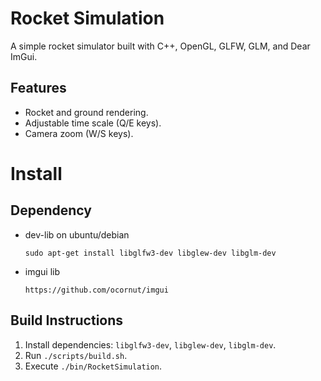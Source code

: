 # Rocket Simulation
A simple rocket simulator built with C++, OpenGL, GLFW, GLM, and Dear ImGui.

## Features
- Rocket and ground rendering.
- Adjustable time scale (Q/E keys).
- Camera zoom (W/S keys).

# Install

## Dependency

- dev-lib on ubuntu/debian
    ```
    sudo apt-get install libglfw3-dev libglew-dev libglm-dev
    ```

- imgui lib
    ```
    https://github.com/ocornut/imgui
    ```


## Build Instructions
1. Install dependencies: `libglfw3-dev`, `libglew-dev`, `libglm-dev`.   
2. Run `./scripts/build.sh`.
3. Execute `./bin/RocketSimulation`.
